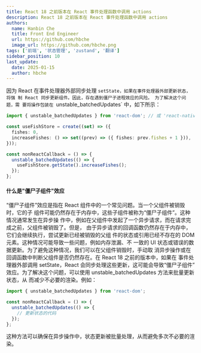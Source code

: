 ```yaml
---
title: React 18 之前版本在 React 事件处理函数中调用 actions
description: React 18 之前版本在 React 事件处理函数中调用 actions
authors:
  name: Hanbin Che
  title: Front End Engineer
  url: https://github.com/hbche
  image_url: https://github.com/hbche.png
tags: ['前端', '状态管理', 'zustand', '翻译']
sidebar_position: 10
last_update:
  date: 2025-01-15
  author: hbche
---
```


因为 React 在事件处理器外部同步处理
`setState，如果在事件处理器外部更新状态，将强 制 React 同步更新组件。因此，存在遇到僵尸子进程效应的风险。 为了解决这个问题，需 要将操作包装在 `unstable_batchedUpdates`
中，如下所示：

```ts
import { unstable_batchedUpdates } from 'react-dom'; // 或 'react-native'

const useFishStore = create((set) => ({
  fishes: 0,
  increaseFishes: () => set((prev) => ({ fishes: prev.fishes + 1 })),
}));

const nonReactCallback = () => {
  unstable_batchedUpdates(() => {
    useFishStore.getState().increaseFishes();
  });
};
```

#### 什么是"僵尸子组件"效应

“僵尸子组件”效应是指在 React 组件中的一个常见问题。当一个父组件被销毁时，它的子
组件可能仍然存在于内存中，这些子组件被称为“僵尸子组件”。这种情况通常发生在异步操
作中，例如在父组件中发起了一个异步请求，而在请求完成之前，父组件被销毁了。但是，
由于异步请求的回调函数仍然存在于内存中，它们会继续执行，尝试更新已经被销毁的父组
件的状态或引用已经不存在的 DOM 元素。这种情况可能导致一些问题，例如内存泄漏、不
一致的 UI 状态或错误的数据更新。为了避免这种情况，我们可以在父组件销毁时，手动取
消异步操作或在回调函数中判断父组件是否仍然存在。在 React 18 之前的版本中，如果在
事件处理器外部调用 setState，React 会同步处理这些更新，这可能会导致“僵尸子组件”
效应。为了解决这个问题，可以使用 unstable_batchedUpdates 方法来批量更新状态，从
而减少不必要的渲染。例如：

```js
import { unstable_batchedUpdates } from 'react-dom';

const nonReactCallback = () => {
  unstable_batchedUpdates(() => {
    // 更新状态的代码
  });
};
```

这种方法可以确保在异步操作中，状态更新被批量处理，从而避免多次不必要的渲染。
